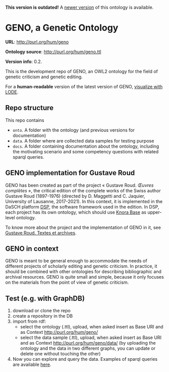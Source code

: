 **This version is outdated!** A [newer version](https://w3id.org/geno) of this ontology is available.

# GENO, a Genetic Ontology

**URL**: http://purl.org/hum/geno

**Ontology source**: http://purl.org/hum/geno.ttl

**Version info**: 0.2.

This is the development repo of GENO, an OWL2 ontology for the field of genetic criticism and genetic editing.

For a **human-readable** version of the latest version of GENO, [visualize with LODE](http://purl.org/hum/geno).


## Repo structure

This repo contains

- `onto`. A folder with the ontology (and previous versions for documentation)
- `data`. A folder where are collected data samples for testing purpose
- `docs`. A folder containing documentation about the ontology, including the motivating scenario and some competency questions with related sparql queries.

<!--
## Work in progress

Before continuing the development, we want to hear from the community. If you want to participate or to receive updates, follow us here or write us at elena.spadini@unil.ch and alessio.christen@unil.ch.
-->

## GENO implementation for Gustave Roud

GENO has been created as part of the project « Gustave Roud. *Œuvres complètes* », the critical edition of the complete works of the Swiss author Gustave Roud (1897-1976) (directed by D. Maggetti and C. Jaquier, University of Lausanne, 2017-2021). In this context, it is implemented in the DaSCH platform [DSP](https://www.dasch.swiss/), the software framework used in the edition. In DSP, each project has its own ontology, which should use [Knora Base](https://docs.dasch.swiss/2023.03.02/DSP-API/02-dsp-ontologies/knora-base/) as upper-level ontology. 

To know more about the project and the implementation of GENO in it, see [Gustave Roud. Textes et archives](https://roud.unil.ch/).


## GENO in context

GENO is meant to be general enough to accommodate the needs of different projects of scholarly editing and genetic criticism. In practice, it should be combined with other ontologies for describing bibliographic and archival resources. GENO is quite small and simple, because it only focuses on the materials from the point of view of genetic criticism.



## Test (e.g. with GraphDB)

1. download or clone the repo
2. create a repository in the DB
2. import from rdf:
	- select the ontology (.ttl), upload, when asked insert as Base URI and as Context http://purl.org/hum/geno/
	- select the data sample (.ttl), upload, when asked insert as Base URI and as Context http://purl.org/hum/geno/data/ (by uploading the ontology and the data in two different graphs, you can update or delete one without touching the other)
3. Now you can explore and query the data. Examples of sparql queries are available [here](docs/competencyQuestions_sparqlQueries.md).



